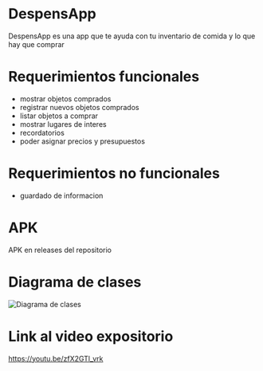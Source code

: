 # DespensApp
DespensApp es una app que te ayuda con tu inventario de comida y lo que hay que comprar

# Requerimientos funcionales
- mostrar objetos comprados
- registrar nuevos objetos comprados
- listar objetos a comprar
- mostrar lugares de interes
- recordatorios
- poder asignar precios y presupuestos
# Requerimientos no funcionales
- guardado de informacion
# APK
APK en releases del repositorio
# Diagrama de clases
![Diagrama de clases](https://i.imgur.com/g09WH0K.png)
# Link al video expositorio
https://youtu.be/zfX2GTl_vrk



